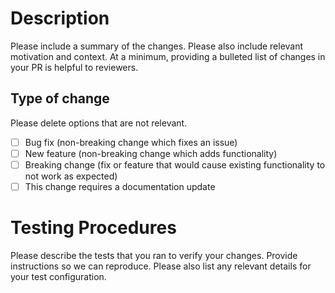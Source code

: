 # Description

Please include a summary of the changes. Please also include relevant motivation and context. At a minimum, providing a bulleted list of changes in your PR is helpful to reviewers.

## Type of change

Please delete options that are not relevant.

- [ ] Bug fix (non-breaking change which fixes an issue)
- [ ] New feature (non-breaking change which adds functionality)
- [ ] Breaking change (fix or feature that would cause existing functionality to not work as expected)
- [ ] This change requires a documentation update

# Testing Procedures

Please describe the tests that you ran to verify your changes. Provide instructions so we can reproduce. Please also list any relevant details for your test configuration.
